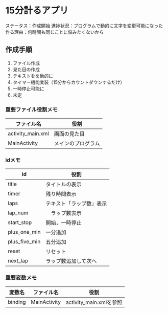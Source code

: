 # 15分計るアプリ

ステータス：作成開始
進捗状況：プログラムで動的に文字を変更可能になった
作る理由：何時間も同じことに悩みたくないから

## 作成手順

1. ファイル作成
2. 見た目の作成
3. テキストをを動的に
4. タイマー機能実装（15分からカウントダウンするだけ）
5. 一時停止可能に
6. 未定

### 重要ファイル役割メモ
|  ファイル名  |  役割  |
| ---- | ---- |
|  activity_main.xml  |  画面の見た目  |
|  MainActivity  |  メインのプログラム  |

### idメモ
|  id  |  役割  |
| ---- | ---- |
|  title  |  タイトルの表示  |
|  timer  |  残り時間表示  |
|  laps  |  テキスト「ラップ数」表示  |
|  lap_num  | 　ラップ数表示  |
|  start_stop  |  開始，一時停止  |
|  plus_one_min  |  一分追加  |
|  plus_five_min  |  五分追加  |
|  reset  |  リセット  |
|  next_lap  |  ラップ数追加して次へ  |


### 重要変数メモ
|  変数名  |  ファイル名  |  役割  |
| ---- | ---- | ---- |
|  binding  |  MainActivity  | activity_main.xmlを参照 |
